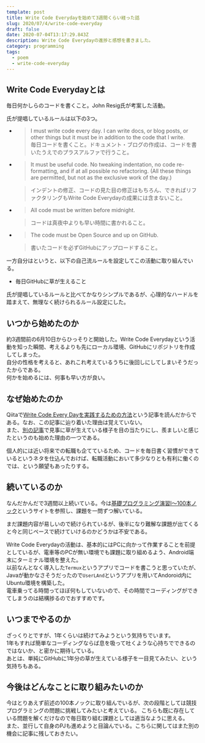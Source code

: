 ```yaml
---
template: post
title: Write Code Everydayを始めて3週間くらい経った話
slug: 2020/07/4/write-code-everyday
draft: false
date: 2020-07-04T13:17:29.843Z
description: Write Code Everydayの進捗と感想を書きました。
category: programming
tags:
  - poem
  - write-code-everyday
---
```

## Write Code Everydayとは
毎日何かしらのコードを書くこと。John Resig氏が考案した活動。

氏が提唱しているルールは以下の3つ。


 - > I must write code every day. I can write docs, or blog posts, or other things but it must be in addition to the code that I write.  
   > 毎日コードを書くこと。ドキュメント・ブログの作成は、コードを書いたうえでのプラスアルファで行うこと。

 - > It must be useful code. No tweaking indentation, no code re-formatting, and if at all possible no refactoring. (All these things are permitted, but not as the exclusive work of the day.)  
   > インデントの修正、コードの見た目の修正はもちろん、できればリファクタリングもWrite Code Everydayの成果には含まないこと。
 
 - > All code must be written before midnight.  
   > コードは真夜中よりも早い時間に書かれること。
 
 - > The code must be Open Source and up on GitHub.  
   > 書いたコードを必ずGitHubにアップロードすること。

一方自分はというと、以下の自己流ルールを設定してこの活動に取り組んでいる。

 - 毎日GitHubに草が生えること

氏が提唱しているルールと比べてかなりシンプルであるが、心理的なハードルを踏まえて、無理なく続けられるルール設定にした。

## いつから始めたのか
約3週間前の6月10日からひっそりと開始した。Write Code Everydayという活動を知った瞬間、考えるよりも先にローカル環境、GitHubにリポジトリを作成してしまった。  
自分の性格を考えると、あれこれ考えているうちに後回しにしてしまいそうだったからである。  
何かを始めるには、何事も早い方が良い。

## なぜ始めたのか
Qiitaで[Write Code Every Dayを実践するための方法](https://qiita.com/sympe/items/9d749a58093eb5c2043d)という記事を読んだからである。なお、この記事に辿り着いた理由は覚えていない。  
また、[別の記事](https://expajp-tech.hatenablog.com/entry/2018/08/01/213916)で見事に草が生えている様子を目の当たりにし、羨ましいと感じたというのも始めた理由の一つである。

個人的には近い将来での転職も企てているため、コードを毎日書く習慣ができているというネタを仕込んでおけば、転職活動において多少なりとも有利に働くのでは、という願望もあったりする。

## 続いているのか
なんだかんだで3週間以上続いている。今は[基礎プログラミング演習Ⅰ～100本ノック](http://www.cc.kyoto-su.ac.jp/~mmina/bp1/hundredKnocks.html)というサイトを参照し、課題を一問ずつ解いている。  
まだ課題内容が易しいので続けられているが、後半になり難解な課題が出てくると今と同じペースで続けていけるのかどうかは不安である。

Write Code Everydayの活動は、基本的にはPCに向かって作業することを前提としているが、電車等のPCが無い環境でも課題に取り組めるよう、Android端末にターミナル環境を整えた。  
以前なんとなく導入した`Termux`というアプリでコードを書こうと思っていたが、Javaが動かなさそうだったので`UserLAnd`というアプリを用いてAndoroid内にUbuntu環境を構築した。  
電車乗ってる時間ってほぼ何もしていないので、その時間でコーディングができてしまうのは結構捗るのでおすすめです。


## いつまでやるのか
ざっくりとですが、1年くらいは続けてみようという気持ちでいます。  
1年もすれば簡単なコーディングならば息を吸って吐くような心持ちでできるのではないか、と密かに期待している。  
あとは、単純にGitHubに1年分の草が生えている様子を一目見てみたい、という気持ちもある。

## 今後はどんなことに取り組みたいのか
今はとりあえず前述の100本ノックに取り組んでいるが、次の段階としては競技プログラミングの問題に挑戦してみたいと考えている。
こちらも既に存在している問題を解くだけなので毎日取り組む課題としては適当なように思える。  
また、並行して自身のPJも進めようと目論んでいる。こちらに関してはまた別の機会に記事に残しておきたい。
